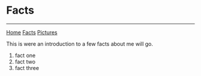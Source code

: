 # Facts

___

[Home](README.md)
[Facts](Facts.md)
[Pictures](Pictures.md)

This is were an introduction to a few facts about me will go.

1. fact one
2. fact two
3. fact three

